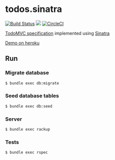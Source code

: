 # todos.sinatra
[![Build Status](https://travis-ci.com/gowda/todos.sinatra.svg?branch=master)](https://travis-ci.com/gowda/todos.sinatra)
![](https://github.com/gowda/todos.sinatra/workflows/verification/badge.svg)
[![CircleCI](https://circleci.com/gh/gowda/todos.sinatra.svg?style=svg)](https://circleci.com/gh/gowda/todos.sinatra)

[TodoMVC specification](https://github.com/tastejs/todomvc/blob/master/app-spec.md) implemented using [Sinatra](http://sinatrarb.com/)

[Demo on heroku](https://todos-sinatra.herokuapp.com)

## Run
### Migrate database
```bash
$ bundle exec db:migrate
```

### Seed database tables
```bash
$ bundle exec db:seed
```

### Server
```bash
$ bundle exec rackup
```

### Tests
```bash
$ bundle exec rspec
```

